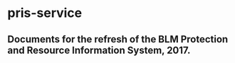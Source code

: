 # pris-service
## Documents for the refresh of the BLM Protection and Resource Information System, 2017.